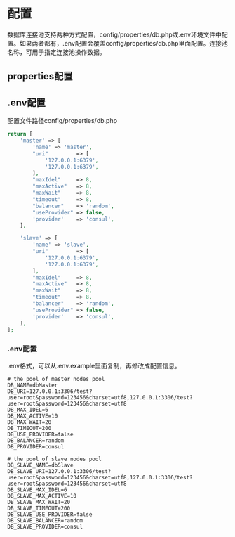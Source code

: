 # 配置

数据库连接池支持两种方式配置，config/properties/db.php或.env环境文件中配置。如果两者都有，.env配置会覆盖config/properties/db.php里面配置。连接池名称，可用于指定连接池操作数据。

## properties配置

## .env配置

配置文件路径config/properties/db.php

```php
return [
    'master' => [
        'name' => 'master',
        "uri"         => [
            '127.0.0.1:6379',
            '127.0.0.1:6379',
        ],
        "maxIdel"     => 8,
        "maxActive"   => 8,
        "maxWait"     => 8,
        "timeout"     => 8,
        "balancer"    => 'random',
        "useProvider" => false,
        'provider'    => 'consul',
    ],

    'slave' => [
        'name' => 'slave',
        "uri"         => [
            '127.0.0.1:6379',
            '127.0.0.1:6379',
        ],
        "maxIdel"     => 8,
        "maxActive"   => 8,
        "maxWait"     => 8,
        "timeout"     => 8,
        "balancer"    => 'random',
        "useProvider" => false,
        'provider'    => 'consul',
    ],
];
```

### .env配置

.env格式，可以从.env.example里面复制，再修改成配置信息。

```
# the pool of master nodes pool
DB_NAME=dbMaster
DB_URI=127.0.0.1:3306/test?user=root&password=123456&charset=utf8,127.0.0.1:3306/test?user=root&password=123456&charset=utf8
DB_MAX_IDEL=6
DB_MAX_ACTIVE=10
DB_MAX_WAIT=20
DB_TIMEOUT=200
DB_USE_PROVIDER=false
DB_BALANCER=random
DB_PROVIDER=consul

# the pool of slave nodes pool
DB_SLAVE_NAME=dbSlave
DB_SLAVE_URI=127.0.0.1:3306/test?user=root&password=123456&charset=utf8,127.0.0.1:3306/test?user=root&password=123456&charset=utf8
DB_SLAVE_MAX_IDEL=6
DB_SLAVE_MAX_ACTIVE=10
DB_SLAVE_MAX_WAIT=20
DB_SLAVE_TIMEOUT=200
DB_SLAVE_USE_PROVIDER=false
DB_SLAVE_BALANCER=random
DB_SLAVE_PROVIDER=consul
```



